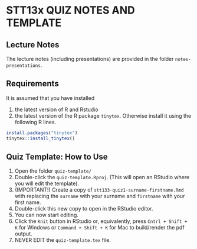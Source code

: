 # STT13x QUIZ NOTES AND TEMPLATE

## Lecture Notes

The lecture notes (including presentations) are provided in the folder `notes-presentations`.

## Requirements

It is assumed that you have installed 

 1. the latest version of R and Rstudio
 2. the latest version of the R package `tinytex`. Otherwise install it using the following R lines.
 
  ```r
  install.packages("tinytex")
  tinytex::install_tinytex()
  ```



## Quiz Template: How to Use



 1. Open the folder `quiz-template/`
 2. Double-click the `quiz-template.Rproj`. (This will open an RStudio where you will edit the template).
 3. (IMPORTANT!) Create a copy of `stt133-quiz1-surname-firstname.Rmd` with replacing the `surname` with your surname and `firstname` with your first name.
 4. Double-click this new copy to open in the RStudio editor.
 5. You can now start editing.
 6. Click the `Knit` button in RStudio or, equivalently, press `Cntrl + Shift + K` for Windows or `Command + Shift + K` for Mac to build/render the pdf output.
 6. NEVER EDIT the `quiz-template.tex` file.
 

 
 

